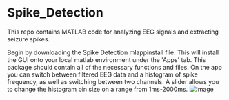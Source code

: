 # Spike_Detection
This repo contains MATLAB code for analyzing EEG signals and extracting seizure spikes.

Begin by downloading the Spike Detection mlappinstall file. This will install the GUI onto your local matlab environment under the 'Apps' tab. This package should contain all of the necessary functions and files.
On the app you can switch between filtered EEG data and a histogram of spike frequency, as well as switching between two channels. A slider allows you to change the histogram bin size on a range from 1ms-2000ms. 
![image](https://user-images.githubusercontent.com/115127093/196244783-9491dd82-4ad8-48fb-8eaa-224891bc9b77.png)
